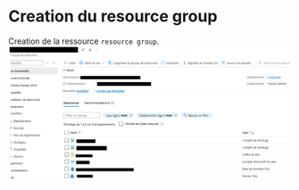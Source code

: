 # **Creation du resource group**


Creation de la ressource `resource group`.<br>
![resource group](images/rg.png)
# 
  